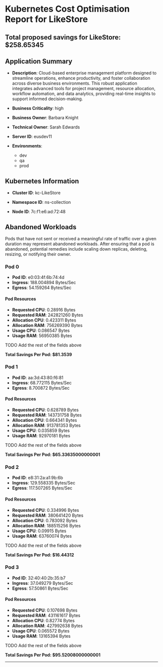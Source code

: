 # Kubernetes Cost Optimisation Report for LikeStore

## Total proposed savings for LikeStore: $258.65345

## Application Summary

- **Description**: Cloud-based enterprise management platform designed to streamline operations, enhance productivity, and foster collaboration across diverse business environments. This robust application integrates advanced tools for project management, resource allocation, workflow automation, and data analytics, providing real-time insights to support informed decision-making.

- **Business Criticality**: high

- **Business Owner**: Barbara Knight

- **Technical Owner**: Sarah Edwards

- **Server ID**: eusdev11

- **Environments**: 
	 - dev
	- qa
	- prod

## Kubernetes Information
- **Cluster ID**: kc-LikeStore

- **Namespace ID**: ns-collection

- **Node ID**: 7c:f1:e6:ad:72:48

## Abandoned Workloads
Pods that have not sent or received a meaningful rate of traffic over a given duration may represent abandoned workloads. After ensuring that a pod is abandoned, potential remedies include scaling down replicas, deleting, resizing, or notifying their owner.

### Pod 0
- **Pod ID**: e0:03:4f:6b:74:4d
- **Ingress**: 188.004894 Bytes/Sec
- **Egress**: 54.159264 Bytes/Sec
#### Pod Resources
- **Requested CPU**: 0.28916 Bytes
- **Requested RAM**: 242821260 Bytes
- **Allocation CPU**: 0.423311 Bytes
- **Allocation RAM**: 756269390 Bytes
- **Usage CPU**: 0.086547 Bytes
- **Usage RAM**: 56950385 Bytes




 TODO Add the rest of the fields above


**Total Savings Per Pod: $81.3539**

### Pod 1
- **Pod ID**: aa:3d:43:80:f6:81
- **Ingress**: 68.772115 Bytes/Sec
- **Egress**: 8.700872 Bytes/Sec
#### Pod Resources
- **Requested CPU**: 0.628789 Bytes
- **Requested RAM**: 143731758 Bytes
- **Allocation CPU**: 0.664341 Bytes
- **Allocation RAM**: 913781353 Bytes
- **Usage CPU**: 0.035859 Bytes
- **Usage RAM**: 92970181 Bytes




 TODO Add the rest of the fields above


**Total Savings Per Pod: $65.33635000000001**

### Pod 2
- **Pod ID**: e8:31:2a:a1:9b:6b
- **Ingress**: 129.558335 Bytes/Sec
- **Egress**: 117.507265 Bytes/Sec
#### Pod Resources
- **Requested CPU**: 0.334996 Bytes
- **Requested RAM**: 380641420 Bytes
- **Allocation CPU**: 0.783092 Bytes
- **Allocation RAM**: 188515256 Bytes
- **Usage CPU**: 0.09915 Bytes
- **Usage RAM**: 63760074 Bytes




 TODO Add the rest of the fields above


**Total Savings Per Pod: $16.44312**

### Pod 3
- **Pod ID**: 32:40:40:2b:35:b7
- **Ingress**: 37.049279 Bytes/Sec
- **Egress**: 57.50861 Bytes/Sec
#### Pod Resources
- **Requested CPU**: 0.107698 Bytes
- **Requested RAM**: 431161617 Bytes
- **Allocation CPU**: 0.82774 Bytes
- **Allocation RAM**: 427992638 Bytes
- **Usage CPU**: 0.065572 Bytes
- **Usage RAM**: 13165394 Bytes




 TODO Add the rest of the fields above


**Total Savings Per Pod: $95.52008000000001**


---
